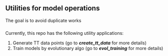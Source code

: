 Utilities for model operations
---
The goal is to avoid duplicate works

#####

Currently, this repo has the following utility applications:

1. Generate TT data points (go to ___create_tt_data___ for more details)
2. Train models by evolutionary algo (go to ___evol_training___ for more details)